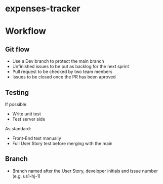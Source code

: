 # expenses-tracker

# Workflow

## Git flow

- Use a Dev branch to protect the main branch
- Unfinished issues to be put as backlog for the next sprint
- Pull request to be checked by two team menbers
- Issues to be closed once the PR has been aproved

## Testing

If possible:
- Write unit test
- Test server side

As standard:
- Front-End test manually
- Full User Story test before merging with the main

## Branch

- Branch named after the User Story, developer initials and issue number (e.g. us1-hj-1)
